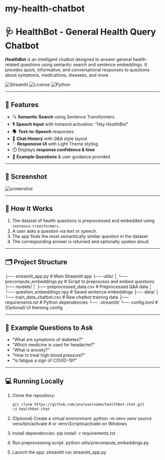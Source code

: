 # my-health-chatbot

# 🩺 HealthBot - General Health Query Chatbot

**HealthBot** is an intelligent chatbot designed to answer general health-related questions using semantic search and sentence embeddings. It provides quick, informative, and conversational responses to questions about symptoms, medications, diseases, and more.

![Streamlit](https://img.shields.io/badge/Built%20With-Streamlit-ff4b4b?logo=streamlit&logoColor=white)
![License](https://img.shields.io/github/license/yourusername/healthbot-chat)
![Python](https://img.shields.io/badge/Python-3.10+-blue?logo=python)

---

## 🚀 Features

- 🔍 **Semantic Search** using Sentence Transformers
- 🎙️ **Speech Input** with hotword activation: _"Hey HealthBot"_
- 🗣️ **Text-to-Speech** responses
- 💬 **Chat History** with Q&A style layout
- ✨ **Responsive UI** with Light Theme styling
- ⏱️ Displays **response confidence & time**
- 📌 **Example Questions** & user guidance provided

---

## 📸 Screenshot

![screenshot](https://user-images.githubusercontent.com/yourusername/healthbot-preview.png)

---

## 🧠 How It Works

1. The dataset of health questions is preprocessed and embedded using `sentence-transformers`.
2. A user asks a question via text or speech.
3. The app finds the most semantically similar question in the dataset.
4. The corresponding answer is returned and optionally spoken aloud.

---

## 🗂️ Project Structure

├── streamlit_app.py # Main Streamlit app ├── utils/ │ └── precompute_embeddings.py # Script to preprocess and embed questions ├── models/ │ ├── preprocessed_data.csv # Preprocessed Q&A data │ └── question_embeddings.npy # Saved sentence embeddings ├── data/ │ └── train_data_chatbot.csv # Raw chatbot training data ├── requirements.txt # Python dependencies └── .streamlit/ └── config.toml # (Optional) UI theming config


---

## 🧪 Example Questions to Ask

- "What are symptoms of diabetes?"
- "Which medicine is used for headache?"
- "What is anxiety?"
- "How to treat high blood pressure?"
- "Is fatigue a sign of COVID-19?"

---

## 💻 Running Locally

1. Clone the repository:
   ```bash
   git clone https://github.com/yourusername/healthbot-chat.git
   cd healthbot-chat
   
2. (Optional) Create a virtual environment:
   python -m venv venv
source venv/bin/activate  # or venv\Scripts\activate on Windows

3. Install dependencies:
pip install -r requirements.txt

4. Run preprocessing script:
   python utils/precompute_embeddings.py

5. Launch the app:
   streamlit run streamlit_app.py

